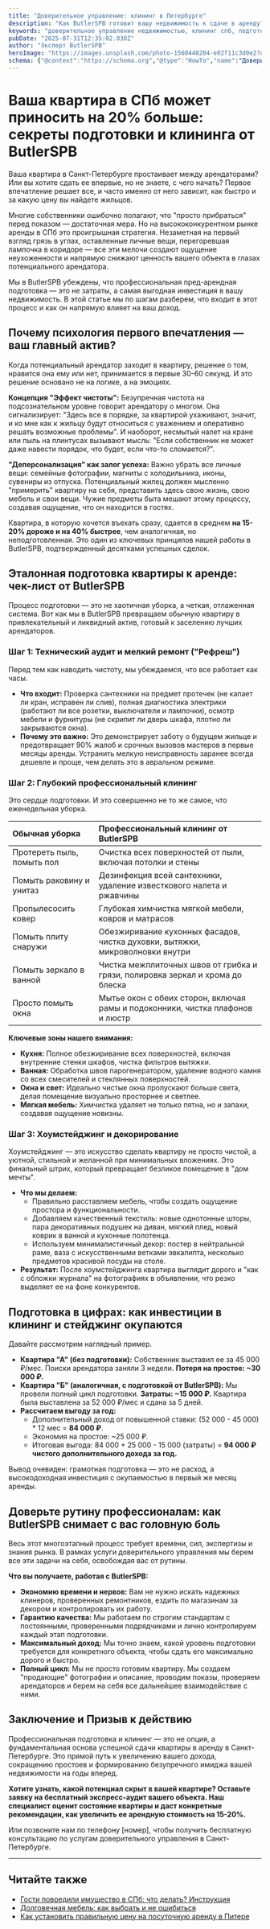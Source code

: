 ```yaml
---
title: "Доверительное управление: клининг в Петербурге"
description: "Как ButlerSPB готовит вашу недвижимость к сдаче в аренду? Профессиональный клининг, мелкий ремонт и хоумстейджинг — ключ к успешному доверительному управлению в СПб."
keywords: "доверительное управление недвижимостью, клининг спб, подготовка квартиры к аренде, уборка квартиры питер, хоумстейджинг, управление арендой, butlerspb"
pubDate: "2025-07-31T12:35:02.038Z"
author: "Эксперт ButlerSPB"
heroImage: "https://images.unsplash.com/photo-1560448204-e02f11c3d0e2?q=80&w=2070&auto=format&fit=crop"
schema: {"@context":"https://schema.org","@type":"HowTo","name":"Доверительное управление: клининг в Петербурге","description":"Как ButlerSPB готовит вашу недвижимость к сдаче в аренду? Профессиональный клининг, мелкий ремонт и хоумстейджинг — ключ к успешному доверительному управлению в СПб.","image":{"@type":"ImageObject","url":"https://images.unsplash.com/photo-1560448204-e02f11c3d0e2?q=80&w=2070&auto=format&fit=crop"},"aggregateRating":{"@type":"AggregateRating","ratingValue":"5.0","reviewCount":576,"bestRating":"5","worstRating":"1"},"publisher":{"@type":"Organization","name":"Блог ButlerSPB","logo":{"@type":"ImageObject","url":"https://butlerspb-blog.netlify.app/favicon.ico"}},"mainEntityOfPage":{"@type":"WebPage","@id":"https://butlerspb-blog.netlify.app/blog/doveritelnoe-upravlenie-nedvizhimostyu-v-pitere-klining-i-podgotovka/"}}
---
```

# Ваша квартира в СПб может приносить на 20% больше: секреты подготовки и клининга от ButlerSPB

Ваша квартира в Санкт-Петербурге простаивает между арендаторами? Или вы хотите сдать ее впервые, но не знаете, с чего начать? Первое впечатление решает все, и часто именно от него зависит, как быстро и за какую цену вы найдете жильцов.

Многие собственники ошибочно полагают, что "просто прибраться" перед показом — достаточная мера. Но на высококонкурентном рынке аренды в СПб это проигрышная стратегия. Незаметная на первый взгляд грязь в углах, оставленные личные вещи, перегоревшая лампочка в коридоре — все эти мелочи создают ощущение неухоженности и напрямую снижают ценность вашего объекта в глазах потенциального арендатора.

Мы в ButlerSPB убеждены, что профессиональная пред-арендная подготовка — это не затраты, а самая выгодная инвестиция в вашу недвижимость. В этой статье мы по шагам разберем, что входит в этот процесс и как он напрямую влияет на ваш доход.

## Почему психология первого впечатления — ваш главный актив?

Когда потенциальный арендатор заходит в квартиру, решение о том, нравится она ему или нет, принимается в первые 30-60 секунд. И это решение основано не на логике, а на эмоциях.

**Концепция "Эффект чистоты":** Безупречная чистота на подсознательном уровне говорит арендатору о многом. Она сигнализирует: "Здесь все в порядке, за квартирой ухаживают, значит, и ко мне как к жильцу будут относиться с уважением и оперативно решать возможные проблемы". И наоборот, несмытый налет на кране или пыль на плинтусах вызывают мысль: "Если собственник не может даже навести порядок, что будет, если что-то сломается?".

**"Деперсонализация" как залог успеха:** Важно убрать все личные вещи: семейные фотографии, магниты с холодильника, иконы, сувениры из отпуска. Потенциальный жилец должен мысленно "примерить" квартиру на себя, представить здесь свою жизнь, свою мебель и свои вещи. Чужие предметы быта мешают этому процессу, создавая ощущение, что он находится в гостях.

Квартира, в которую хочется въехать сразу, сдается в среднем **на 15-20% дороже и на 40% быстрее**, чем аналогичная, но неподготовленная. Это один из ключевых принципов нашей работы в ButlerSPB, подтвержденный десятками успешных сделок.

## Эталонная подготовка квартиры к аренде: чек-лист от ButlerSPB

Процесс подготовки — это не хаотичная уборка, а четкая, отлаженная система. Вот как мы в ButlerSPB превращаем обычную квартиру в привлекательный и ликвидный актив, готовый к заселению лучших арендаторов.

### Шаг 1: Технический аудит и мелкий ремонт ("Рефреш")

Перед тем как наводить чистоту, мы убеждаемся, что все работает как часы.

*   **Что входит:** Проверка сантехники на предмет протечек (не капает ли кран, исправен ли слив), полная диагностика электрики (работают ли все розетки, выключатели и лампочки), осмотр мебели и фурнитуры (не скрипит ли дверь шкафа, плотно ли закрываются окна).
*   **Почему это важно:** Это демонстрирует заботу о будущем жильце и предотвращает 90% жалоб и срочных вызовов мастеров в первые месяцы аренды. Устранить мелкую неисправность заранее всегда дешевле и проще, чем делать это в авральном режиме.

### Шаг 2: Глубокий профессиональный клининг

Это сердце подготовки. И это совершенно не то же самое, что еженедельная уборка.

| Обычная уборка | Профессиональный клининг от ButlerSPB |
| :--- | :--- |
| Протереть пыль, помыть пол | Очистка всех поверхностей от пыли, включая потолки и стены |
| Помыть раковину и унитаз | Дезинфекция всей сантехники, удаление известкового налета и ржавчины |
| Пропылесосить ковер | Глубокая химчистка мягкой мебели, ковров и матрасов |
| Помыть плиту снаружи | Обезжиривание кухонных фасадов, чистка духовки, вытяжки, микроволновки внутри |
| Помыть зеркало в ванной | Чистка межплиточных швов от грибка и грязи, полировка зеркал и хрома до блеска |
| Просто помыть окна | Мытье окон с обеих сторон, включая рамы и подоконники, чистка плафонов и люстр | узнайте больше о главном сайте ButlerSPB на <a href="https://butlerspb.ru" target="_blank" rel="nofollow">официальном сайте ButlerSPB</a>

**Ключевые зоны нашего внимания:**
*   **Кухня:** Полное обезжиривание всех поверхностей, включая внутренние стенки шкафов, чистка фильтров вытяжки.
*   **Ванная:** Обработка швов парогенератором, удаление водного камня со всех смесителей и стеклянных поверхностей.
*   **Окна и свет:** Идеально чистые окна пропускают больше света, делая помещение визуально просторнее и светлее.
*   **Мягкая мебель:** Химчистка удаляет не только пятна, но и запахи, создавая ощущение новизны.

### Шаг 3: Хоумстейджинг и декорирование

Хоумстейджинг — это искусство сделать квартиру не просто чистой, а уютной, стильной и желанной при минимальных вложениях. Это финальный штрих, который превращает безликое помещение в "дом мечты".

*   **Что мы делаем:**
    *   Правильно расставляем мебель, чтобы создать ощущение простора и функциональности.
    *   Добавляем качественный текстиль: новые однотонные шторы, пара декоративных подушек на диван, мягкий плед, новый коврик в ванной и кухонные полотенца.
    *   Используем минималистичный декор: постер в нейтральной раме, ваза с искусственными ветками эвкалипта, несколько предметов красивой посуды на столе.
*   **Результат:** После хоумстейджинга квартира выглядит дорого и "как с обложки журнала" на фотографиях в объявлении, что резко выделяет ее на фоне конкурентов.

## Подготовка в цифрах: как инвестиции в клининг и стейджинг окупаются

Давайте рассмотрим наглядный пример.

*   **Квартира "А" (без подготовки):** Собственник выставил ее за 45 000 ₽/мес. Поиски арендатора заняли 3 недели. **Потеря на простое: ~30 000 ₽.**
*   **Квартира "Б" (аналогичная, с подготовкой от ButlerSPB):** Мы провели полный цикл подготовки. **Затраты: ~15 000 ₽.** Квартира была выставлена за 52 000 ₽/мес и сдана за 5 дней.
*   **Рассчитаем выгоду за год:**
    *   Дополнительный доход от повышенной ставки: (52 000 - 45 000) * 12 мес = **84 000 ₽**.
    *   Экономия на простое: ~25 000 ₽.
    *   Итоговая выгода: 84 000 + 25 000 - 15 000 (затраты) = **94 000 ₽ чистого дополнительного дохода за год.**

Вывод очевиден: грамотная подготовка — это не расход, а высокодоходная инвестиция с окупаемостью в первый же месяц аренды.

## Доверьте рутину профессионалам: как ButlerSPB снимает с вас головную боль

Весь этот многоэтапный процесс требует времени, сил, экспертизы и знания рынка. В рамках услуги доверительного управления мы берем все эти задачи на себя, освобождая вас от рутины.

**Что вы получаете, работая с ButlerSPB:**
*   **Экономию времени и нервов:** Вам не нужно искать надежных клинеров, проверенных ремонтников, ездить по магазинам за декором и контролировать их работу.
*   **Гарантию качества:** Мы работаем по строгим стандартам с постоянными, проверенными подрядчиками и лично контролируем каждый этап подготовки.
*   **Максимальный доход:** Мы точно знаем, какой уровень подготовки требуется для конкретного объекта, чтобы сдать его максимально дорого и быстро.
*   **Полный цикл:** Мы не просто готовим квартиру. Мы создаем "продающие" фотографии и описание, проводим показы, проверяем арендаторов и берем на себя все дальнейшее взаимодействие с ними.

## Заключение и Призыв к действию

Профессиональная подготовка и клининг — это не опция, а фундаментальная основа успешной сдачи квартиры в аренду в Санкт-Петербурге. Это прямой путь к увеличению вашего дохода, сокращению простоев и формированию безупречного имиджа вашей недвижимости на годы вперед.

**Хотите узнать, какой потенциал скрыт в вашей квартире? Оставьте заявку на бесплатный экспресс-аудит вашего объекта. Наш специалист оценит состояние квартиры и даст конкретные рекомендации, как увеличить ее арендную стоимость на 15-20%.**

Или позвоните нам по телефону [номер], чтобы получить бесплатную консультацию по услугам доверительного управления в Санкт-Петербурге.

---

## Читайте также

*   [Гости повредили имущество в СПб: что делать? Инструкция](/blog/chto-delat-esli-gosti-povredili-imuschestvo-v-spb/)
*   [Долговечная мебель: как выбрать и не ошибиться](/blog/mebel-dolgovechnaya/)
*   [Как установить правильную цену на посуточную аренду в Питере](/blog/kak-ustanovit-pravilnuyu-cenu-na-posutochnuyu-arendu-v-pitere/)


